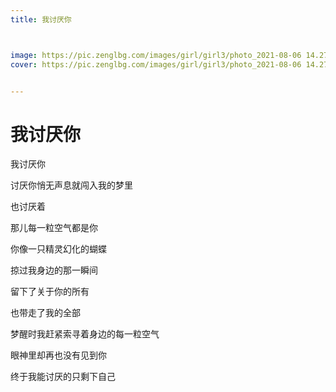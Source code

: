 ```yaml
---
title: 我讨厌你



image: https://pic.zenglbg.com/images/girl/girl3/photo_2021-08-06 14.27.01.jpeg
cover: https://pic.zenglbg.com/images/girl/girl3/photo_2021-08-06 14.27.01.jpeg


---
```


#  我讨厌你

我讨厌你

讨厌你悄无声息就闯入我的梦里

也讨厌着

那儿每一粒空气都是你

你像一只精灵幻化的蝴蝶

掠过我身边的那一瞬间

留下了关于你的所有

也带走了我的全部

梦醒时我赶紧索寻着身边的每一粒空气

眼神里却再也没有见到你

终于我能讨厌的只剩下自己
